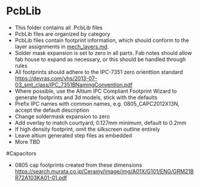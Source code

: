# PcbLib
- This folder contains all .PcbLib files
- PcbLib files are organized by category
- PcbLib files contain footprint information, which should conform to the layer assignments in [mech_layers.md]( ../mech_layers.md).
- Solder mask expansion is set to zero in all parts. Fab notes should allow fab house to expand as necessary, or this should be handled through rules 
- All footprints should adhere to the IPC-7351 zero orienttion standard https://devras.com/vhs/2013-07-03_smt_class/IPC_7351BNamingConvention.pdf
- Where possible, use the Altium IPC Compliant Footprint Wizard to generate footprints and 3d models, stick with the defaults
- Prefix IPC names with common names, e.g. 0805_CAPC2012X13N, accept the default description
- Change soldermask expansion to zero
- Add overlay to match courtyard, 0.127mm minimum, default to 0.2mm
- If high density footprint, omit the silkscreen outline entirely
- Leave altium generated step files as embedded
- More TBD

#Capacitors

- 0805 cap footprints created from these dimensions https://search.murata.co.jp/Ceramy/image/img/A01X/G101/ENG/GRM21BR72A103KA01-01.pdf

